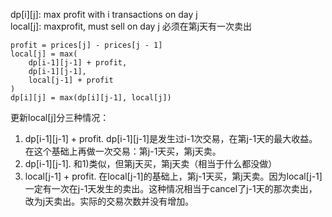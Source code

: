 dp[i][j]: max profit with i transactions on day j  
local[j]: maxprofit, must sell on day j  必须在第j天有一次卖出  

```
profit = prices[j] - prices[j - 1]
local[j] = max(
    dp[i-1][j-1] + profit,
    dp[i-1][j-1],
    local[j-1] + profit
)
dp[i][j] = max(dp[i][j-1], local[j])
```

更新local[j]分三种情况：   
1) dp[i-1][j-1] + profit. dp[i-1][j-1]是发生过i-1次交易，在第j-1天的最大收益。在这个基础上再做一次交易：第j-1天买，第j天卖。  
2) dp[i-1][j-1]. 和1)类似，但第j天买，第j天卖（相当于什么都没做）  
3) local[j-1] + profit. 在local[j-1]的基础上，第j-1天买，第j天卖。因为local[j-1]一定有一次在j-1天发生的卖出。这种情况相当于cancel了j-1天的那次卖出，改为j天卖出。实际的交易次数并没有增加。   